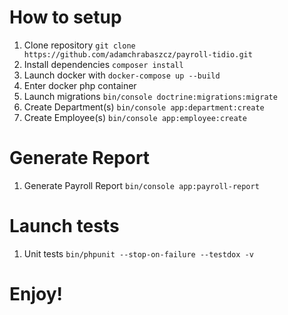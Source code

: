 # How to setup
1. Clone repository `git clone https://github.com/adamchrabaszcz/payroll-tidio.git`
1. Install dependencies `composer install` 
1. Launch docker with `docker-compose up --build`
1. Enter docker php container
1. Launch migrations `bin/console doctrine:migrations:migrate`
1. Create Department(s) `bin/console app:department:create`
1. Create Employee(s) `bin/console app:employee:create`

# Generate Report
1. Generate Payroll Report `bin/console app:payroll-report`

# Launch tests
1. Unit tests `bin/phpunit --stop-on-failure --testdox -v`

# Enjoy!